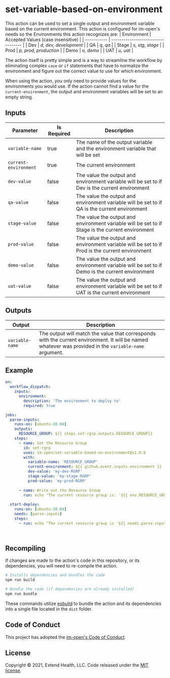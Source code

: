 # set-variable-based-on-environment

This action can be used to set a single output and environment variable based on the current environment.  This action is configured for im-open's needs so the Environments this action recognizes are:
| Environment | Accepted Values (case insensitive) |
| ----------- | ---------------------------------- |
| Dev         | *d, dev, development*              |
| QA          | *q, qa*                            |
| Stage       | *s, stg, stage*                    |
| Prod        | *p, prod, production*              |
| Demo        | *o, demo*                          |
| UAT         | *u, uat*                           |

The action itself is pretty simple and is a way to streamline the workflow by eliminating complex `case` or `if` statements that have to normalize the environment and figure out the correct value to use for which environment.  

When using the action, you only need to provide values for the environments you would use.  If the action cannot find a value for the `current-environment`, the output and environment variables will be set to an empty string.
   

## Inputs
| Parameter             | Is Required | Description                                                                                      |
| --------------------- | ----------- | ------------------------------------------------------------------------------------------------ |
| `variable-name`       | true        | The name of the output variable and the environment variable that will be set                    |
| `current-environment` | true        | The current environment                                                                          |
| `dev-value`           | false       | The value the output and environment variable will be set to if Dev is the current environment   |
| `qa-value`            | false       | The value the output and environment variable will be set to if QA is the current environment    |
| `stage-value`         | false       | The value the output and environment variable will be set to if Stage is the current environment |
| `prod-value`          | false       | The value the output and environment variable will be set to if Prod is the current environment  |
| `demo-value`          | false       | The value the output and environment variable will be set to if Demo is the current environment  |
| `uat-value`           | false       | The value the output and environment variable will be set to if UAT is the current environment   |

## Outputs
| Output          | Description                                                                                                                                             |
| --------------- | ------------------------------------------------------------------------------------------------------------------------------------------------------- |
| `variable-name` | The output will match the value that corresponds with the current environment.  It will be named whatever was provided in the `variable-name` argument. |

## Example

```yml
on:
  workflow_dispatch:
    inputs:
      environment:
        description: 'The environment to deploy to'
        required: true

jobs:
  parse-inputs:
    runs-on: [ubuntu-20.04]
    outputs:
      RESOURCE_GROUP: ${{ steps.set-rgrp.outputs.RESOURCE_GROUP}}
    steps:
      - name: Set the Resource Group
        id: set-rgrp
        uses: im-open/set-variable-based-on-environment@v1.0.0
        with:
          variable-name: 'RESOURCE_GROUP'
          current-environment: ${{ github.event.inputs.environment }}
          dev-value: 'my-dev-RGRP'
          stage-value: 'my-stage-RGRP'
          prod-value: 'my-prod-RGRP'
      
      - name: Write out the Resource Group
        run: echo "The current resource group is: '${{ env.RESOURCE_GROUP }}'"
  
  start-deploy:
    runs-on: [ubuntu-20.04]
    needs: [parse-inputs]
    steps:
      - run: echo "The current resource group is '${{ needs.parse-inputs.outputs.RESOURCE_GROUP }}'"

      
```

## Recompiling

If changes are made to the action's code in this repository, or its dependencies, you will need to re-compile the action.

```sh
# Installs dependencies and bundles the code
npm run build

# Bundle the code (if dependencies are already installed)
npm run bundle
```

These commands utilize [esbuild](https://esbuild.github.io/getting-started/#bundling-for-node) to bundle the action and
its dependencies into a single file located in the `dist` folder.

## Code of Conduct

This project has adopted the [im-open's Code of Conduct](https://github.com/im-open/.github/blob/master/CODE_OF_CONDUCT.md).

## License

Copyright &copy; 2021, Extend Health, LLC. Code released under the [MIT license](LICENSE).
